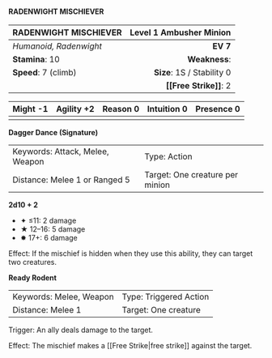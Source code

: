#### RADENWIGHT MISCHIEVER

| RADENWIGHT MISCHIEVER  | **Level 1 Ambusher Minion** |
| :--------------------- | --------------------------: |
| *Humanoid, Radenwight* |                    **EV 7** |
| **Stamina**: 10        |               **Weakness**: |
| **Speed**: 7 (climb)   |  **Size**: 1S / Stability 0 |
|                        |      **[[Free Strike]]**: 2 |

| **Might** -1 | **Agility** +2 | **Reason** 0 | **Intuition** 0 | **Presence** 0 |
| ------------ | -------------- | ------------ | --------------- | -------------- |
|              |                |              |                 |                |

**Dagger Dance (Signature)**

|                                 |                                 |
| :------------------------------ | :------------------------------ |
| Keywords: Attack, Melee, Weapon | Type: Action                    |
| Distance: Melee 1 or Ranged 5   | Target: One creature per minion |

**2d10 + 2**

- ✦ ≤11: 2 damage
- ★ 12–16: 5 damage
- ✸ 17+: 6 damage

Effect: If the mischief is hidden when they use this ability, they can target two creatures.

**Ready Rodent**

|                         |                        |
| :---------------------- | :--------------------- |
| Keywords: Melee, Weapon | Type: Triggered Action |
| Distance: Melee 1       | Target: One creature   |

Trigger: An ally deals damage to the target.

Effect: The mischief makes a [[Free Strike|free strike]] against the target.
